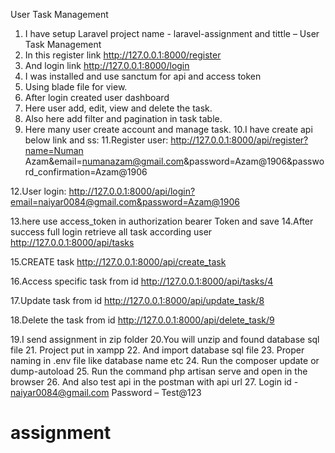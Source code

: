 User Task Management 
1.	I have setup Laravel project name  - laravel-assignment
and tittle – User Task Management
2.	In this register link http://127.0.0.1:8000/register
3.	And login link http://127.0.0.1:8000/login
4.	I was installed and use sanctum for api and access token
5.	Using blade file for view.
6.	After login created user dashboard
7.	Here user add, edit, view and delete the task.
8.	Also here add filter and pagination in task table.
9.	Here many user create account and manage task.
10.I have create api below link and ss:
11.Register user:
http://127.0.0.1:8000/api/register?name=Numan Azam&email=numanazam@gmail.com&password=Azam@1906&password_confirmation=Azam@1906
 
12.User login:
http://127.0.0.1:8000/api/login?email=naiyar0084@gmail.com&password=Azam@1906
 

13.here use access_token in authorization bearer Token and save
14.After success full login retrieve all task according user
http://127.0.0.1:8000/api/tasks
 
15.CREATE task 
http://127.0.0.1:8000/api/create_task
 
16.Access specific task from id
http://127.0.0.1:8000/api/tasks/4
 
17.Update task from id
http://127.0.0.1:8000/api/update_task/8
 

18.Delete the task from id
http://127.0.0.1:8000/api/delete_task/9
 

19.I send assignment in zip folder
20.You will unzip and found database sql file 
21. Project put in xampp
22. And import database sql file
23. Proper naming in .env file like database name etc
24. Run the composer update or dump-autoload
25. Run the command php artisan serve and open in the browser
26. And also test api in the postman with api url
27. Login id  - naiyar0084@gmail.com
Password – Test@123
# assignment

